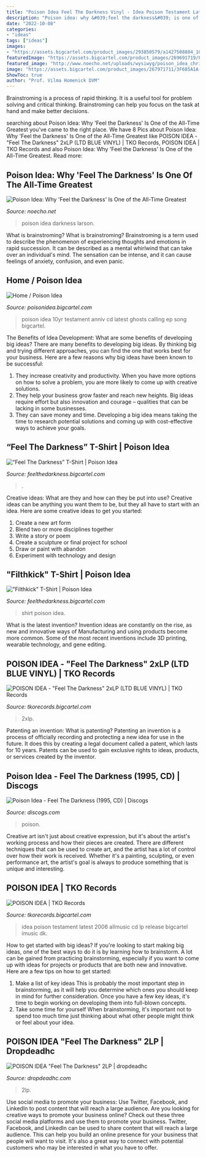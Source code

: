 ```yaml
---
title: "Poison Idea Feel The Darkness Vinyl - Idea Poison Testament Latest 2006 Allmusic Cd Lp Release Bigcartel Imusic Dk"
description: "Poison idea: why &#039;feel the darkness&#039; is one of the all-time greatest"
date: "2022-10-08"
categories:
- "ideas"
tags: ["ideas"]
images:
- "https://assets.bigcartel.com/product_images/293850579/a1427508884_10.jpg?auto=format&amp;fit=max&amp;w=1900"
featuredImage: "https://assets.bigcartel.com/product_images/269691719/F82E37F9-895D-45D4-BD50-394C22D37ED4.jpeg?auto=format&amp;fit=max&amp;h=1200&amp;w=1200"
featured_image: "http://www.noecho.net/uploads/wysiwyg/poison_idea_chris_boarts_larson.jpg"
image: "https://assets.bigcartel.com/product_images/267971711/3F685A1A-6B1E-41A9-B5D6-478EE8C5A300.jpeg?auto=format&amp;fit=max&amp;h=1200&amp;w=1200"
ShowToc: true
author: "Prof. Vilma Homenick DVM"
---
```



Brainstroming is a process of rapid thinking. It is a useful tool for problem solving and critical thinking. Brainstroming can help you focus on the task at hand and make better decisions.

	

		
searching about Poison Idea: Why &#039;Feel the Darkness&#039; Is One of the All-Time Greatest you've came to the right place. We have 8 Pics about Poison Idea: Why &#039;Feel the Darkness&#039; Is One of the All-Time Greatest like POISON IDEA - &quot;Feel The Darkness&quot; 2xLP (LTD BLUE VINYL) | TKO Records, POISON IDEA | TKO Records and also Poison Idea: Why &#039;Feel the Darkness&#039; Is One of the All-Time Greatest. Read more:
		
    
## Poison Idea: Why &#039;Feel The Darkness&#039; Is One Of The All-Time Greatest

<img loading=lazy src="http://www.noecho.net/uploads/wysiwyg/poison_idea_chris_boarts_larson.jpg" onerror="this.onerror=null;this.src='https://tse3.mm.bing.net/th?id=OIP.i-kztFeEIQtBRWaUjMW73QHaF1&amp;pid=15.1';" alt="Poison Idea: Why &#039;Feel the Darkness&#039; Is One of the All-Time Greatest">

_Source: noecho.net_

>poison idea darkness larson. 

	

What is brainstroming?
What is brainstroming? Brainstroming is a term used to describe the phenomenon of experiencing thoughts and emotions in rapid succession. It can be described as a mental whirlwind that can take over an individual's mind. The sensation can be intense, and it can cause feelings of anxiety, confusion, and even panic.

    
## Home / Poison Idea

<img loading=lazy src="https://assets.bigcartel.com/product_images/190042577/Unknown.png?auto=format&amp;fit=max&amp;w=560" onerror="this.onerror=null;this.src='https://tse3.mm.bing.net/th?id=OIP.g7QRhVs7cSZ2mPxF3bQxuAAAAA&amp;pid=15.1';" alt="Home / Poison Idea">

_Source: poisonidea.bigcartel.com_

>poison idea 10yr testament anniv cd latest ghosts calling ep song bigcartel. 

	

The Benefits of Idea Development: What are some benefits of developing big ideas?
There are many benefits to developing big ideas. By thinking big and trying different approaches, you can find the one that works best for your business. Here are a few reasons why big ideas have been known to be successful: 
1. They increase creativity and productivity. When you have more options on how to solve a problem, you are more likely to come up with creative solutions. 
2. They help your business grow faster and reach new heights. Big ideas require effort but also innovation and courage – qualities that can be lacking in some businesses. 
3. They can save money and time. Developing a big idea means taking the time to research potential solutions and coming up with cost-effective ways to achieve your goals.

    
## “Feel The Darkness” T-Shirt | Poison Idea

<img loading=lazy src="https://assets.bigcartel.com/product_images/269691719/F82E37F9-895D-45D4-BD50-394C22D37ED4.jpeg?auto=format&amp;fit=max&amp;h=1200&amp;w=1200" onerror="this.onerror=null;this.src='https://tse4.mm.bing.net/th?id=OIP.pYbl1yE_G2WHQI5OQl_W2wHaHa&amp;pid=15.1';" alt="“Feel The Darkness” T-Shirt | Poison Idea">

_Source: feelthedarkness.bigcartel.com_

>. 

	

Creative ideas: What are they and how can they be put into use?
Creative ideas can be anything you want them to be, but they all have to start with an idea. Here are some creative ideas to get you started: 
1. Create a new art form 
2. Blend two or more disciplines together 
3. Write a story or poem 
4. Create a sculpture or final project for school 
5. Draw or paint with abandon 
6. Experiment with technology and design 

    
## &quot;Filthkick&quot; T-Shirt | Poison Idea

<img loading=lazy src="https://assets.bigcartel.com/product_images/267971711/3F685A1A-6B1E-41A9-B5D6-478EE8C5A300.jpeg?auto=format&amp;fit=max&amp;h=1200&amp;w=1200" onerror="this.onerror=null;this.src='https://tse1.mm.bing.net/th?id=OIP.DePc9hUviugSVwYCI9H69AHaHa&amp;pid=15.1';" alt="&quot;Filthkick&quot; T-Shirt | Poison Idea">

_Source: feelthedarkness.bigcartel.com_

>shirt poison idea. 

	

What is the latest invention?
Invention ideas are constantly on the rise, as new and innovative ways of Manufacturing and using products become more common. Some of the most recent inventions include 3D printing, wearable technology, and gene editing.

    
## POISON IDEA - &quot;Feel The Darkness&quot; 2xLP (LTD BLUE VINYL) | TKO Records

<img loading=lazy src="https://assets.bigcartel.com/product_images/306164727/unnamed-5.jpg?auto=format&amp;fit=max&amp;w=1500" onerror="this.onerror=null;this.src='https://tse2.mm.bing.net/th?id=OIP.bpinZtx0QQVVXY6pKxGGdgHaFM&amp;pid=15.1';" alt="POISON IDEA - &quot;Feel The Darkness&quot; 2xLP (LTD BLUE VINYL) | TKO Records">

_Source: tkorecords.bigcartel.com_

>2xlp. 

	

Patenting an invention: What is patenting?
Patenting an invention is a process of officially recording and protecting a new idea for use in the future. It does this by creating a legal document called a patent, which lasts for 10 years. Patents can be used to gain exclusive rights to ideas, products, or services created by the inventor.

    
## Poison Idea - Feel The Darkness (1995, CD) | Discogs

<img loading=lazy src="https://img.discogs.com/bq8LdsT5APN94knEbzUgRVY_rXI=/fit-in/500x432/filters:strip_icc():format(jpeg):mode_rgb():quality(90)/discogs-images/R-3406172-1329153833.jpeg.jpg" onerror="this.onerror=null;this.src='https://tse2.mm.bing.net/th?id=OIP.2YUOlY7NSbganeQUSzbEWQHaGZ&amp;pid=15.1';" alt="Poison Idea - Feel The Darkness (1995, CD) | Discogs">

_Source: discogs.com_

>poison. 

	

Creative art isn't just about creative expression, but it's about the artist's working process and how their pieces are created. There are different techniques that can be used to create art, and the artist has a lot of control over how their work is received. Whether it's a painting, sculpting, or even performance art, the artist's goal is always to produce something that is unique and interesting.

    
## POISON IDEA | TKO Records

<img loading=lazy src="https://assets.bigcartel.com/product_images/238358723/unnamed.jpg?auto=format&amp;fit=max&amp;h=1000&amp;w=1000" onerror="this.onerror=null;this.src='https://tse1.mm.bing.net/th?id=OIP.zVNxfmWh35LWKe5uTewazwHaHa&amp;pid=15.1';" alt="POISON IDEA | TKO Records">

_Source: tkorecords.bigcartel.com_

>idea poison testament latest 2006 allmusic cd lp release bigcartel imusic dk. 

	

How to get started with big ideas?
If you're looking to start making big ideas, one of the best ways to do it is by learning how to brainstorm. A lot can be gained from practicing brainstorming, especially if you want to come up with ideas for projects or products that are both new and innovative. Here are a few tips on how to get started: 
1. Make a list of key ideas 
This is probably the most important step in brainstorming, as it will help you determine which ones you should keep in mind for further consideration. Once you have a few key ideas, it's time to begin working on developing them into full-blown concepts. 
2. Take some time for yourself 
When brainstorming, it's important not to spend too much time just thinking about what other people might think or feel about your idea.

    
## POISON IDEA &quot;Feel The Darkness&quot; 2LP | Dropdeadhc

<img loading=lazy src="https://assets.bigcartel.com/product_images/293850579/a1427508884_10.jpg?auto=format&amp;fit=max&amp;w=1900" onerror="this.onerror=null;this.src='https://tse1.mm.bing.net/th?id=OIP.VnfPfdrzMOXDBeDec169HgHaHa&amp;pid=15.1';" alt="POISON IDEA &quot;Feel The Darkness&quot; 2LP | dropdeadhc">

_Source: dropdeadhc.com_

>2lp. 

	

Use social media to promote your business: Use Twitter, Facebook, and LinkedIn to post content that will reach a large audience.
Are you looking for creative ways to promote your business online? Check out these three social media platforms and use them to promote your business. Twitter, Facebook, and LinkedIn can be used to share content that will reach a large audience. This can help you build an online presence for your business that people will want to visit. It's also a great way to connect with potential customers who may be interested in what you have to offer.

